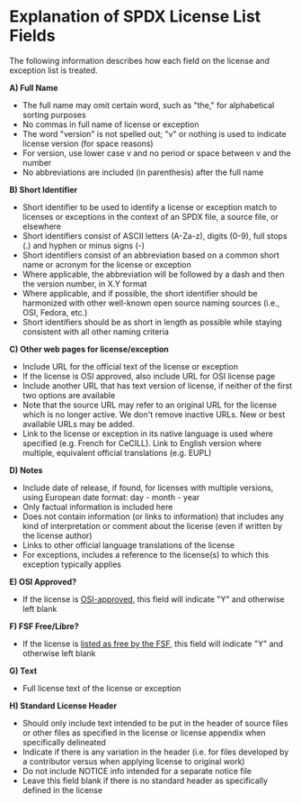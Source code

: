 # Explanation of SPDX License List Fields
The following information describes how each field on the license and exception list is treated.

**A) Full Name**
* The full name may omit certain word, such as "the," for alphabetical sorting purposes
* No commas in full name of license or exception
* The word "version" is not spelled out; "v" or nothing is used to indicate license version (for space reasons)
* For version, use lower case v and no period or space between v and the number
* No abbreviations are included (in parenthesis) after the full name

**B) Short Identifier**
* Short identifier to be used to identify a license or exception match to licenses or exceptions in the context of an SPDX file, a source file, or elsewhere
* Short identifiers consist of ASCII letters (A-Za-z), digits (0-9), full stops (.) and hyphen or minus signs (-)
* Short identifiers consist of an abbreviation based on a common short name or acronym for the license or exception
* Where applicable, the abbreviation will be followed by a dash and then the version number, in X.Y format
* Where applicable, and if possible, the short identifier should be harmonized with other well-known open source naming sources (i.e., OSI, Fedora, etc.)
* Short identifiers should be as short in length as possible while staying consistent with all other naming criteria

**C) Other web pages for license/exception**
* Include URL for the official text of the license or exception
* If the license is OSI approved, also include URL for OSI license page
* Include another URL that has text version of license, if neither of the first two options are available
* Note that the source URL may refer to an original URL for the license which is no longer active. We don't remove inactive URLs. New or best available URLs may be added.
* Link to the license or exception in its native language is used where specified (e.g. French for CeCILL). Link to English version where multiple, equivalent official translations (e.g. EUPL)

**D) Notes**
* Include date of release, if found, for licenses with multiple versions, using European date format: day - month - year
* Only factual information is included here
* Does not contain information (or links to information) that includes any kind of interpretation or comment about the license (even if written by the license author)
* Links to other official language translations of the license
* For exceptions, includes a reference to the license(s) to which this exception typically applies

**E) OSI Approved?**
* If the license is [OSI-approved](https://opensource.org/licenses), this field will indicate "Y" and otherwise left blank

**F) FSF Free/Libre?**
* If the license is [listed as free by the FSF](https://www.gnu.org/licenses/license-list.en.html), this field will indicate "Y" and otherwise left blank

**G) Text**
* Full license text of the license or exception

**H) Standard License Header**
* Should only include text intended to be put in the header of source files or other files as specified in the license or license appendix when specifically delineated
* Indicate if there is any variation in the header (i.e. for files developed by a contributor versus when applying license to original work)
* Do not include NOTICE info intended for a separate notice file
* Leave this field blank if there is no standard header as specifically defined in the license

